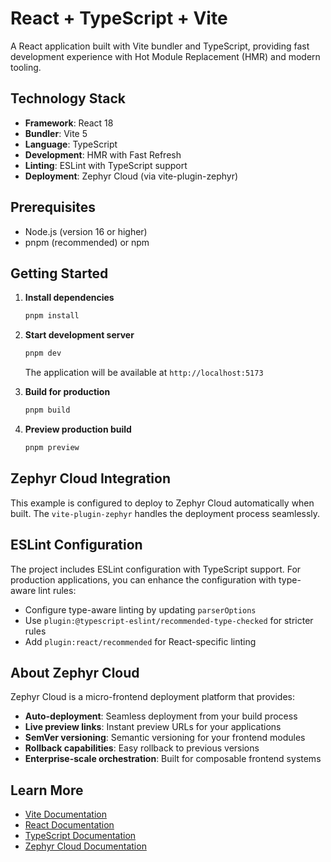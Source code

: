 # React + TypeScript + Vite

A React application built with Vite bundler and TypeScript, providing fast development experience with Hot Module Replacement (HMR) and modern tooling.

## Technology Stack

- **Framework**: React 18
- **Bundler**: Vite 5
- **Language**: TypeScript
- **Development**: HMR with Fast Refresh
- **Linting**: ESLint with TypeScript support
- **Deployment**: Zephyr Cloud (via vite-plugin-zephyr)

## Prerequisites

- Node.js (version 16 or higher)
- pnpm (recommended) or npm

## Getting Started

1. **Install dependencies**
   ```bash
   pnpm install
   ```

2. **Start development server**
   ```bash
   pnpm dev
   ```
   
   The application will be available at `http://localhost:5173`

3. **Build for production**
   ```bash
   pnpm build
   ```

4. **Preview production build**
   ```bash
   pnpm preview
   ```

## Zephyr Cloud Integration

This example is configured to deploy to Zephyr Cloud automatically when built. The `vite-plugin-zephyr` handles the deployment process seamlessly.

## ESLint Configuration

The project includes ESLint configuration with TypeScript support. For production applications, you can enhance the configuration with type-aware lint rules:

- Configure type-aware linting by updating `parserOptions`
- Use `plugin:@typescript-eslint/recommended-type-checked` for stricter rules
- Add `plugin:react/recommended` for React-specific linting

## About Zephyr Cloud

Zephyr Cloud is a micro-frontend deployment platform that provides:
- **Auto-deployment**: Seamless deployment from your build process
- **Live preview links**: Instant preview URLs for your applications
- **SemVer versioning**: Semantic versioning for your frontend modules
- **Rollback capabilities**: Easy rollback to previous versions
- **Enterprise-scale orchestration**: Built for composable frontend systems

## Learn More

- [Vite Documentation](https://vitejs.dev/)
- [React Documentation](https://reactjs.org/)
- [TypeScript Documentation](https://www.typescriptlang.org/)
- [Zephyr Cloud Documentation](https://docs.zephyr-cloud.io)
